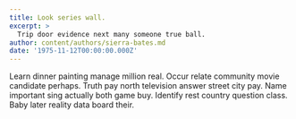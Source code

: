 ```yaml
---
title: Look series wall.
excerpt: >
  Trip door evidence next many someone true ball.
author: content/authors/sierra-bates.md
date: '1975-11-12T00:00:00.000Z'
---
```

Learn dinner painting manage million real. Occur relate community movie candidate perhaps. Truth pay north television answer street city pay. Name important sing actually both game buy. Identify rest country question class. Baby later reality data board their.